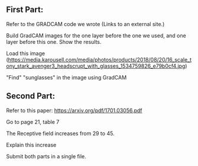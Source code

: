 ## First Part:
Refer to the GRADCAM code we wrote (Links to an external site.)

Build GradCAM images for the one layer before the one we used, and one layer before this one. Show the results.

Load this image  (https://media.karousell.com/media/photos/products/2018/08/20/16_scale_tony_stark_avenger3_headscrupt_with_glasses_1534759826_e79b0cf4.jpg)

"Find"  "sunglasses" in the image using GradCAM

## Second Part:
Refer to this paper: https://arxiv.org/pdf/1701.03056.pdf

Go to page 21, table 7

The Receptive field increases from 29 to 45.

Explain this increase

Submit both parts in a single file. 
